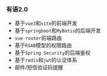 ### 有语2.0
- 基于`vue3`和`vite`的前端开发
- 基于`springboot`和`MyBatis`的后端开发
- `vue-router`前端路由
- 基于`RSAB`模型的权限路由
- 基于`Spring Security`的后端鉴权
- 基于`redis`和`jwt`的认证体系
- 邮件/短信验证码提醒
